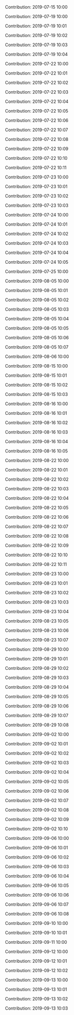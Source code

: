 Contribution: 2019-07-15 10:00

Contribution: 2019-07-19 10:00

Contribution: 2019-07-19 10:01

Contribution: 2019-07-19 10:02

Contribution: 2019-07-19 10:03

Contribution: 2019-07-19 10:04

Contribution: 2019-07-22 10:00

Contribution: 2019-07-22 10:01

Contribution: 2019-07-22 10:02

Contribution: 2019-07-22 10:03

Contribution: 2019-07-22 10:04

Contribution: 2019-07-22 10:05

Contribution: 2019-07-22 10:06

Contribution: 2019-07-22 10:07

Contribution: 2019-07-22 10:08

Contribution: 2019-07-22 10:09

Contribution: 2019-07-22 10:10

Contribution: 2019-07-22 10:11

Contribution: 2019-07-23 10:00

Contribution: 2019-07-23 10:01

Contribution: 2019-07-23 10:02

Contribution: 2019-07-23 10:03

Contribution: 2019-07-24 10:00

Contribution: 2019-07-24 10:01

Contribution: 2019-07-24 10:02

Contribution: 2019-07-24 10:03

Contribution: 2019-07-24 10:04

Contribution: 2019-07-24 10:05

Contribution: 2019-07-25 10:00

Contribution: 2019-08-05 10:00

Contribution: 2019-08-05 10:01

Contribution: 2019-08-05 10:02

Contribution: 2019-08-05 10:03

Contribution: 2019-08-05 10:04

Contribution: 2019-08-05 10:05

Contribution: 2019-08-05 10:06

Contribution: 2019-08-05 10:07

Contribution: 2019-08-06 10:00

Contribution: 2019-08-15 10:00

Contribution: 2019-08-15 10:01

Contribution: 2019-08-15 10:02

Contribution: 2019-08-15 10:03

Contribution: 2019-08-16 10:00

Contribution: 2019-08-16 10:01

Contribution: 2019-08-16 10:02

Contribution: 2019-08-16 10:03

Contribution: 2019-08-16 10:04

Contribution: 2019-08-16 10:05

Contribution: 2019-08-22 10:00

Contribution: 2019-08-22 10:01

Contribution: 2019-08-22 10:02

Contribution: 2019-08-22 10:03

Contribution: 2019-08-22 10:04

Contribution: 2019-08-22 10:05

Contribution: 2019-08-22 10:06

Contribution: 2019-08-22 10:07

Contribution: 2019-08-22 10:08

Contribution: 2019-08-22 10:09

Contribution: 2019-08-22 10:10

Contribution: 2019-08-22 10:11

Contribution: 2019-08-23 10:00

Contribution: 2019-08-23 10:01

Contribution: 2019-08-23 10:02

Contribution: 2019-08-23 10:03

Contribution: 2019-08-23 10:04

Contribution: 2019-08-23 10:05

Contribution: 2019-08-23 10:06

Contribution: 2019-08-23 10:07

Contribution: 2019-08-29 10:00

Contribution: 2019-08-29 10:01

Contribution: 2019-08-29 10:02

Contribution: 2019-08-29 10:03

Contribution: 2019-08-29 10:04

Contribution: 2019-08-29 10:05

Contribution: 2019-08-29 10:06

Contribution: 2019-08-29 10:07

Contribution: 2019-08-29 10:08

Contribution: 2019-09-02 10:00

Contribution: 2019-09-02 10:01

Contribution: 2019-09-02 10:02

Contribution: 2019-09-02 10:03

Contribution: 2019-09-02 10:04

Contribution: 2019-09-02 10:05

Contribution: 2019-09-02 10:06

Contribution: 2019-09-02 10:07

Contribution: 2019-09-02 10:08

Contribution: 2019-09-02 10:09

Contribution: 2019-09-02 10:10

Contribution: 2019-09-06 10:00

Contribution: 2019-09-06 10:01

Contribution: 2019-09-06 10:02

Contribution: 2019-09-06 10:03

Contribution: 2019-09-06 10:04

Contribution: 2019-09-06 10:05

Contribution: 2019-09-06 10:06

Contribution: 2019-09-06 10:07

Contribution: 2019-09-06 10:08

Contribution: 2019-09-10 10:00

Contribution: 2019-09-10 10:01

Contribution: 2019-09-11 10:00

Contribution: 2019-09-12 10:00

Contribution: 2019-09-12 10:01

Contribution: 2019-09-12 10:02

Contribution: 2019-09-13 10:00

Contribution: 2019-09-13 10:01

Contribution: 2019-09-13 10:02

Contribution: 2019-09-13 10:03

